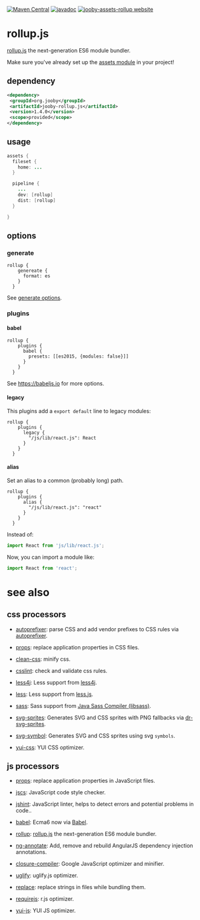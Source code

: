 [![Maven Central](https://maven-badges.herokuapp.com/maven-central/org.jooby/jooby-assets-rollup/badge.svg)](https://maven-badges.herokuapp.com/maven-central/org.jooby/jooby-assets-rollup)
[![javadoc](https://javadoc.io/badge/org.jooby/jooby-assets-rollup.svg)](https://javadoc.io/doc/org.jooby/jooby-assets-rollup/1.4.0)
[![jooby-assets-rollup website](https://img.shields.io/badge/jooby-assets-rollup-brightgreen.svg)](http://jooby.org/doc/assets-rollup)
# rollup.js

<a href="http://rollupjs.org/">rollup.js</a> the next-generation ES6 module bundler.

Make sure you've already set up the [assets module](https://github.com/jooby-project/jooby/tree/master/jooby-assets) in your project!

## dependency

```xml
<dependency>
 <groupId>org.jooby</groupId>
 <artifactId>jooby-rollup.js</artifactId>
 <version>1.4.0</version>
 <scope>provided</scope>
</dependency>
```

## usage

```java
assets {
  fileset {
    home: ...
  }

  pipeline {
    ...
    dev: [rollup]
    dist: [rollup]
  }

}
```

## options

### generate

```
rollup {
    genereate {
      format: es
    }
  }

```

See <a href="https://github.com/rollup/rollup/wiki/JavaScript-API#bundlegenerate-options-">generate options</a>.

### plugins

#### babel

```
rollup {
    plugins {
      babel {
        presets: [[es2015, {modules: false}]]
      }
    }
  }

```

See <a href="https://babeljs.io/">https://babeljs.io</a> for more options.

#### legacy

This plugins add a ```export default``` line to legacy modules:

```
rollup {
    plugins {
      legacy {
        "/js/lib/react.js": React
      }
    }
  }

```

#### alias

Set an alias to a common (probably long) path.

```
rollup {
    plugins {
      alias {
        "/js/lib/react.js": "react"
      }
    }
  }

```

Instead of:

```js
import React from 'js/lib/react.js';
```

Now, you can import a module like:

```js
import React from 'react';
```

# see also

## css processors

* [autoprefixer](https://github.com/jooby-project/jooby/tree/master/jooby-assets-autoprefixer): parse CSS and add vendor prefixes to CSS rules via [autoprefixer](https://github.com/postcss/autoprefixer).

* [props](https://github.com/jooby-project/jooby/tree/master/jooby-assets-props): replace application properties in CSS files.

* [clean-css](https://github.com/jooby-project/jooby/tree/master/jooby-assets-clean-css): minify css.

* [csslint](https://github.com/jooby-project/jooby/tree/master/jooby-assets-csslint): check and validate css rules.

* [less4j](https://github.com/jooby-project/jooby/tree/master/jooby-assets-less4j): Less support from [less4j](https://github.com/SomMeri/less4j).

* [less](https://github.com/jooby-project/jooby/tree/master/jooby-assets-less): Less support from [less.js](http://lesscss.org).

* [sass](https://github.com/jooby-project/jooby/tree/master/jooby-assets-sass): Sass support from <a href="https://github.com/bit3/jsass">Java Sass Compiler (libsass)</a>.

* [svg-sprites](https://github.com/jooby-project/jooby/tree/master/jooby-assets-svg-sprites): Generates SVG and CSS sprites with PNG fallbacks via [dr-svg-sprites](https://github.com/drdk/dr-svg-sprites).

* [svg-symbol](https://github.com/jooby-project/jooby/tree/master/jooby-assets-svg-symbol): Generates SVG and CSS sprites using svg `symbols`.

* [yui-css](https://github.com/jooby-project/jooby/tree/master/jooby-assets-yui-compressor): YUI CSS optimizer.

## js processors

* [props](https://github.com/jooby-project/jooby/tree/master/jooby-assets-props): replace application properties in JavaScript files.

* [jscs](https://github.com/jooby-project/jooby/tree/master/jooby-assets-jscs): JavaScript code style checker.

* [jshint](https://github.com/jooby-project/jooby/tree/master/jooby-assets-jshint): JavaScript linter, helps to detect errors and potential problems in code..

* [babel](https://github.com/jooby-project/jooby/tree/master/jooby-assets-babel): Ecma6 now via <a href="http://babeljs.io/">Babel</a>.

* [rollup](https://github.com/jooby-project/jooby/tree/master/jooby-assets-rollup): <a href="http://rollupjs.org/">rollup.js</a> the next-generation ES6 module bundler.

* [ng-annotate](https://github.com/jooby-project/jooby/tree/master/jooby-assets-ng-annotate): Add, remove and rebuild AngularJS dependency injection annotations.

* [closure-compiler](https://github.com/jooby-project/jooby/tree/master/jooby-assets-closure-compiler): Google JavaScript optimizer and minifier.

* [uglify](https://github.com/jooby-project/jooby/tree/master/jooby-assets-uglify): uglify.js optimizer.

* [replace](https://github.com/jooby-project/jooby/tree/master/jooby-assets-replace): replace strings in files while bundling them.

* [requirejs](https://github.com/jooby-project/jooby/tree/master/jooby-assets-requirejs): r.js optimizer.

* [yui-js](https://github.com/jooby-project/jooby/tree/master/jooby-assets-yui-compressor#yui-js): YUI JS optimizer.
